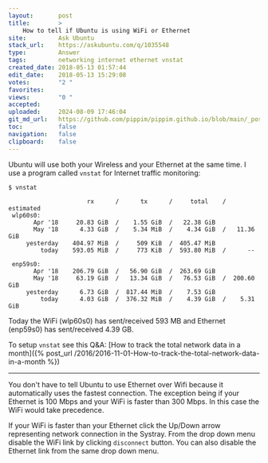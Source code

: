 ```yaml
---
layout:       post
title:        >
    How to tell if Ubuntu is using WiFi or Ethernet
site:         Ask Ubuntu
stack_url:    https://askubuntu.com/q/1035548
type:         Answer
tags:         networking internet ethernet vnstat
created_date: 2018-05-13 01:57:44
edit_date:    2018-05-13 15:29:08
votes:        "2 "
favorites:    
views:        "0 "
accepted:     
uploaded:     2024-08-09 17:46:04
git_md_url:   https://github.com/pippim/pippim.github.io/blob/main/_posts/2018/2018-05-13-How-to-tell-if-Ubuntu-is-using-WiFi-or-Ethernet.md
toc:          false
navigation:   false
clipboard:    false
---
```


Ubuntu will use both your Wireless and your Ethernet at the same time. I use a program called `vnstat` for Internet traffic monitoring:

``` 
$ vnstat

                      rx      /      tx      /     total    /   estimated
 wlp60s0:
       Apr '18     20.83 GiB  /    1.55 GiB  /   22.38 GiB
       May '18      4.33 GiB  /    5.34 MiB  /    4.34 GiB  /   11.36 GiB
     yesterday    404.97 MiB  /     509 KiB  /  405.47 MiB
         today    593.05 MiB  /     773 KiB  /  593.80 MiB  /      --    

 enp59s0:
       Apr '18    206.79 GiB  /   56.90 GiB  /  263.69 GiB
       May '18     63.19 GiB  /   13.34 GiB  /   76.53 GiB  /  200.60 GiB
     yesterday      6.73 GiB  /  817.44 MiB  /    7.53 GiB
         today      4.03 GiB  /  376.32 MiB  /    4.39 GiB  /    5.31 GiB
```

Today the WiFi (wlp60s0) has sent/received 593 MB and Ethernet (enp59s0) has sent/received 4.39 GB.

To setup `vnstat` see this Q&A: [How to track the total network data in a month]({% post_url /2016/2016-11-01-How-to-track-the-total-network-data-in-a-month %})

----------

You don't have to tell Ubuntu to use Ethernet over Wifi because it automatically uses the fastest connection. The exception being if your Ethernet is 100 Mbps and your WiFi is faster than 300 Mbps. In this case the WiFi would take precedence.

If your WiFi is faster than your Ethernet click the Up/Down arrow representing network connection in the Systray. From the drop down menu disable the WiFi link by clicking `disconnect` button. You can also disable the Ethernet link from the same drop down menu.
